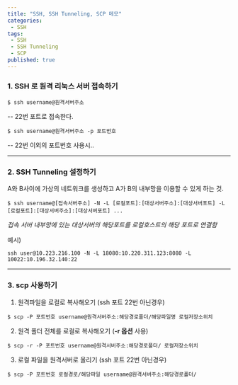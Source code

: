 ```yaml
---
title: "SSH, SSH Tunneling, SCP 메모"
categories:
 - SSH
tags:
 - SSH
 - SSH Tunneling
 - SCP
published: true
---
```


### 1. SSH 로 원격 리눅스 서버 접속하기
```
$ ssh username@원격서버주소
```
-- 22번 포트로 접속한다.

```
$ ssh username@원격서버주소 -p 포트번호
```
-- 22번 이외의 포트번호 사용시..

---
### 2. SSH Tunneling 설정하기
A와 B사이에 가상의 네트워크를 생성하고 A가 B의 내부망을 이용할 수 있게 하는 것.
```
$ ssh username@[접속서버주소] -N -L [로컬포트]:[대상서버주소]:[대상서버포트] -L [로컬포트]:[대상서버주소]:[대상서버포트] ...
```
*접속 서버 내부망에 있는 대상서버의 해당포트를 로컬호스트의 해당 포트로 연결함*

예시)
```
ssh user@10.223.216.100 -N -L 18080:10.220.311.123:8080 -L 10022:10.196.32.140:22
```

---
### 3. scp 사용하기
1. 원격파일을 로컬로 복사해오기 (ssh 포트 22번 아닌경우)
```
$ scp -P 포트번호 username@원격서버주소:해당경로폴더/해당파일명 로컬저장소위치
```

2. 원격 폴더 전체를 로컬로 복사해오기 (**-r 옵션** 사용)
```
$ scp -r -P 포트번호 username@원격서버주소:해당경로폴더/ 로컬저장소위치
```

3. 로컬 파일을 원격서버로 올리기 (ssh 포트 22번 아닌경우)
```
$ scp -P 포트번호 로컬경로/해당파일 username@원격서버주소:해당경로폴더/
```

<!--stackedit_data:
eyJoaXN0b3J5IjpbMTg4NjA4MjI0NV19
-->